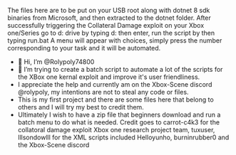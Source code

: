 The files here are to be put on your USB root along with dotnet 8 sdk binaries from Microsoft, and then extracted to the dotnet folder.
After successfully triggering the Collateral Damage exploit on your Xbox one/Series go to d: drive by typing d: then enter, run the script by then typing run.bat
A menu will appear with choices, simply press the number corresponding to your task and it will be automated.

- 👋 Hi, I’m @Rolypoly74800
- 👀 I’m trying to create a batch script to automate a lot of the scripts for the XBox one kernal exploit and improve it's user friendliness.
- I appreciate the help and currently am on the Xbox-Scene discord @rolypoly, my intentions are not to steal any code or files.
- This is my first project and there are some files here that belong to others and I will try my best to credit them.
- Ultimately I wish to have a zip file that beginners download and run a batch menu to do what is needed.
Credit goes to carrot-c4k3 for the collatoral damage exploit
Xbox one research project team, tuxuser, lllsondowlll for the XML scripts included
Helloyunho, burninrubber0 and the Xbox-Scene discord
<!---
Rolypoly74800/Rolypoly74800 is a ✨ special ✨ repository because its `README.md` (this file) appears on your GitHub profile.
You can click the Preview link to take a look at your changes.
--->
